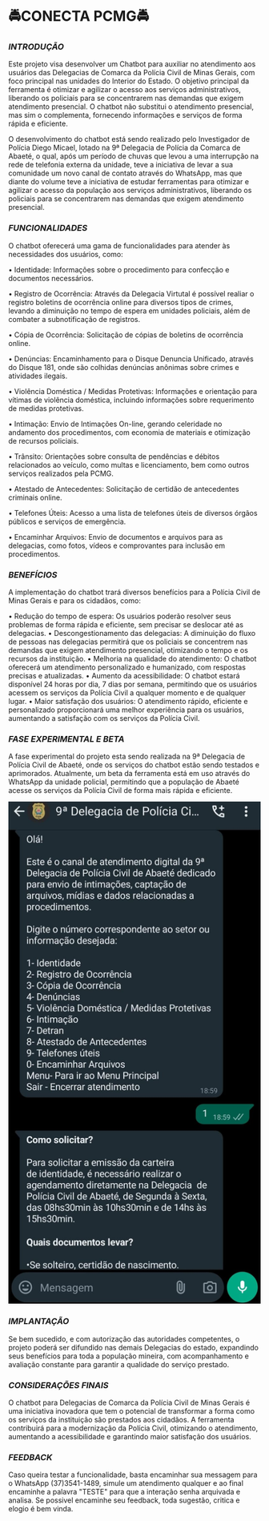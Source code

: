 # 🚔CONECTA PCMG🚔




### *INTRODUÇÃO*

Este projeto visa desenvolver um Chatbot para auxiliar no atendimento aos usuários das Delegacias de Comarca da Polícia Civil de Minas Gerais, com foco principal nas unidades do Interior do Estado. O objetivo principal da ferramenta é otimizar e agilizar o acesso aos serviços administrativos, liberando os policiais para se concentrarem nas demandas que exigem atendimento presencial. O chatbot não substitui o atendimento presencial, mas sim o complementa, fornecendo informações e serviços de forma rápida e eficiente.

O desenvolvimento do chatbot está sendo realizado pelo Investigador de Polícia Diego Micael, lotado na 9ª Delegacia de Polícia da Comarca de Abaeté, o qual, após um período de chuvas que levou a uma interrupção na rede de telefonia externa da unidade, teve a iniciativa de levar a sua comunidade um novo canal de contato através do WhatsApp, mas que diante do volume teve a iniciativa de estudar ferramentas para otimizar e agilizar o acesso da população aos serviços administrativos, liberando os policiais para se concentrarem nas demandas que exigem atendimento presencial.



### *FUNCIONALIDADES*

O chatbot oferecerá uma gama de funcionalidades para atender às necessidades dos usuários, como:

•	Identidade: Informações sobre o procedimento para confecção e documentos necessários.

•	Registro de Ocorrência: Através da Delegacia Virtutal é possível realiar o registro boletins de ocorrência online para diversos tipos de crimes, levando a diminuição no tempo de espera em unidades policiais, além de combater a subnotificação de registros.

•	Cópia de Ocorrência: Solicitação de cópias de boletins de ocorrência online.

•	Denúncias: Encaminhamento para o Disque Denuncia Unificado, através do Disque 181, onde são colhidas denúncias anônimas sobre crimes e atividades ilegais.

•	Violência Doméstica / Medidas Protetivas: Informações e orientação para vítimas de violência doméstica, incluindo informações sobre requerimento de medidas protetivas.

•	Intimação: Envio de Intimações On-line, gerando celeridade no andamento dos procedimentos, com economia de materiais e otimização de recursos policiais.

•	Trânsito: Orientações sobre consulta de pendências e débitos relacionados ao veículo, como multas e licenciamento, bem como outros serviços realizados pela PCMG.

•	Atestado de Antecedentes: Solicitação de certidão de antecedentes criminais online.

•	Telefones Úteis: Acesso a uma lista de telefones úteis de diversos órgãos públicos e serviços de emergência.

•	Encaminhar Arquivos: Envio de documentos e arquivos para as delegacias, como fotos, vídeos e comprovantes para inclusão em procedimentos.



### *BENEFÍCIOS*

A implementação do chatbot trará diversos benefícios para a Polícia Civil de Minas Gerais e para os cidadãos, como:

•	Redução do tempo de espera: Os usuários poderão resolver seus problemas de forma rápida e eficiente, sem precisar se deslocar até as delegacias.
•	Descongestionamento das delegacias: A diminuição do fluxo de pessoas nas delegacias permitirá que os policiais se concentrem nas demandas que exigem atendimento presencial, otimizando o tempo e os recursos da instituição.
•	Melhoria na qualidade do atendimento: O chatbot oferecerá um atendimento personalizado e humanizado, com respostas precisas e atualizadas.
•	Aumento da acessibilidade: O chatbot estará disponível 24 horas por dia, 7 dias por semana, permitindo que os usuários acessem os serviços da Polícia Civil a qualquer momento e de qualquer lugar.
•	Maior satisfação dos usuários: O atendimento rápido, eficiente e personalizado proporcionará uma melhor experiência para os usuários, aumentando a satisfação com os serviços da Polícia Civil.



### *FASE EXPERIMENTAL E BETA*

A fase experimental do projeto esta sendo realizada na 9ª Delegacia de Polícia Civil de Abaeté, onde os serviços do chatbot estão sendo testados e aprimorados. Atualmente, um beta da ferramenta está em uso através do WhatsApp da unidade policial, permitindo que a população de Abaeté acesse os serviços da Polícia Civil de forma mais rápida e eficiente.

<img src="/Interação.jpeg">

### *IMPLANTAÇÃO*

Se bem sucedido, e com autorização das autoridades competentes, o projeto poderá ser difundido nas demais Delegacias do estado, expandindo seus benefícios para toda a população mineira, com acompanhamento e avaliação constante para garantir a qualidade do serviço prestado.



### *CONSIDERAÇÕES FINAIS*

O chatbot para Delegacias de Comarca da Polícia Civil de Minas Gerais é uma iniciativa inovadora que tem o potencial de transformar a forma como os serviços da instituição são prestados aos cidadãos. A ferramenta contribuirá para a modernização da Polícia Civil, otimizando o atendimento, aumentando a acessibilidade e garantindo maior satisfação dos usuários.



### *FEEDBACK*

Caso queira testar a funcionalidade, basta encaminhar sua messagem para o WhatsApp (37)3541-1489, simule um atendimento qualquer e ao final encaminhe a palavra "TESTE" para que a interação senha arquivada e analisa. Se possivel encaminhe seu feedback, toda sugestão, critica e elogio é bem vinda.
